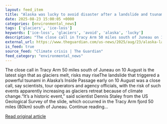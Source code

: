 ```yaml
---
layout: feed_item
title: "Alaska was lucky to avoid disaster after a landslide and tsunami. What about next time?"
date: 2025-08-23 15:00:05 +0000
categories: [environmental_news]
tags: ['glaciers', 'ice-loss']
keywords: ['ice-loss', 'glaciers', 'avoid', 'alaska', 'lucky']
description: "The close call in Tracy Arm 50 miles south of Juneau on 10 August is the latest sign that as glaciers melt, risks may riseThe landslide that triggered a powe..."
external_url: https://www.theguardian.com/us-news/2025/aug/23/alaska-landslide-tsunami
is_feed: true
source_feed: "Climate crisis | The Guardian"
feed_category: "environmental_news"
---
```


The close call in Tracy Arm 50 miles south of Juneau on 10 August is the latest sign that as glaciers melt, risks may riseThe landslide that triggered a powerful tsunami in Alaska’s Inside Passage early on 10 August was a close call, say scientists, tour operators and agency officials, with the risk of such events apparently increasing as glaciers retreat because of climate change.“It’s a historic event,” said scientist Dennis Staley from the US Geological Survey of the slide, which occurred in the Tracy Arm fjord 50 miles (80km) south of Juneau. Continue reading...

[Read original article](https://www.theguardian.com/us-news/2025/aug/23/alaska-landslide-tsunami)
